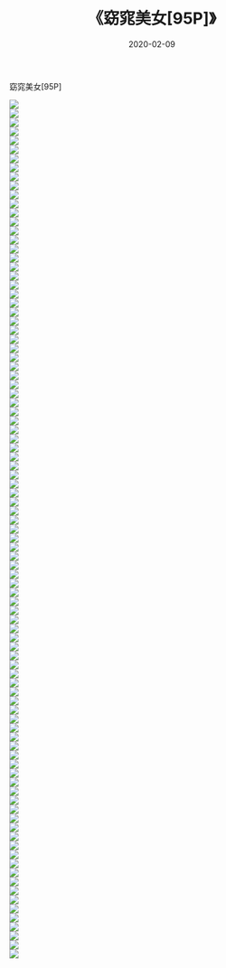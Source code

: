﻿---
layout: post
title:  《窈窕美女[95P]》
date:   2020-02-09
img: http://img.660000.xyz/Sharelink/唯美/2020/窈窕美女[95P]/000.jpg
categories: [美女, 清纯, 唯美]
---

窈窕美女[95P]

  ![](http://img.660000.xyz/Sharelink/唯美/2020/窈窕美女[95P]/001.jpg) <br> ![](http://img.660000.xyz/Sharelink/唯美/2020/窈窕美女[95P]/002.jpg) <br> ![](http://img.660000.xyz/Sharelink/唯美/2020/窈窕美女[95P]/003.jpg) <br> ![](http://img.660000.xyz/Sharelink/唯美/2020/窈窕美女[95P]/004.jpg) <br> ![](http://img.660000.xyz/Sharelink/唯美/2020/窈窕美女[95P]/005.jpg) <br> ![](http://img.660000.xyz/Sharelink/唯美/2020/窈窕美女[95P]/006.jpg) <br> ![](http://img.660000.xyz/Sharelink/唯美/2020/窈窕美女[95P]/007.jpg) <br> ![](http://img.660000.xyz/Sharelink/唯美/2020/窈窕美女[95P]/008.jpg) <br> ![](http://img.660000.xyz/Sharelink/唯美/2020/窈窕美女[95P]/009.jpg) <br> ![](http://img.660000.xyz/Sharelink/唯美/2020/窈窕美女[95P]/010.jpg) <br> ![](http://img.660000.xyz/Sharelink/唯美/2020/窈窕美女[95P]/011.jpg) <br> ![](http://img.660000.xyz/Sharelink/唯美/2020/窈窕美女[95P]/012.jpg) <br> ![](http://img.660000.xyz/Sharelink/唯美/2020/窈窕美女[95P]/013.jpg) <br> ![](http://img.660000.xyz/Sharelink/唯美/2020/窈窕美女[95P]/014.jpg) <br> ![](http://img.660000.xyz/Sharelink/唯美/2020/窈窕美女[95P]/015.jpg) <br> ![](http://img.660000.xyz/Sharelink/唯美/2020/窈窕美女[95P]/016.jpg) <br> ![](http://img.660000.xyz/Sharelink/唯美/2020/窈窕美女[95P]/017.jpg) <br> ![](http://img.660000.xyz/Sharelink/唯美/2020/窈窕美女[95P]/018.jpg) <br> ![](http://img.660000.xyz/Sharelink/唯美/2020/窈窕美女[95P]/019.jpg) <br> ![](http://img.660000.xyz/Sharelink/唯美/2020/窈窕美女[95P]/020.jpg) <br> ![](http://img.660000.xyz/Sharelink/唯美/2020/窈窕美女[95P]/021.jpg) <br> ![](http://img.660000.xyz/Sharelink/唯美/2020/窈窕美女[95P]/022.jpg) <br> ![](http://img.660000.xyz/Sharelink/唯美/2020/窈窕美女[95P]/023.jpg) <br> ![](http://img.660000.xyz/Sharelink/唯美/2020/窈窕美女[95P]/024.jpg) <br> ![](http://img.660000.xyz/Sharelink/唯美/2020/窈窕美女[95P]/025.jpg) <br> ![](http://img.660000.xyz/Sharelink/唯美/2020/窈窕美女[95P]/026.jpg) <br> ![](http://img.660000.xyz/Sharelink/唯美/2020/窈窕美女[95P]/027.jpg) <br> ![](http://img.660000.xyz/Sharelink/唯美/2020/窈窕美女[95P]/028.jpg) <br> ![](http://img.660000.xyz/Sharelink/唯美/2020/窈窕美女[95P]/029.jpg) <br> ![](http://img.660000.xyz/Sharelink/唯美/2020/窈窕美女[95P]/030.jpg) <br> ![](http://img.660000.xyz/Sharelink/唯美/2020/窈窕美女[95P]/031.jpg) <br> ![](http://img.660000.xyz/Sharelink/唯美/2020/窈窕美女[95P]/032.jpg) <br> ![](http://img.660000.xyz/Sharelink/唯美/2020/窈窕美女[95P]/033.jpg) <br> ![](http://img.660000.xyz/Sharelink/唯美/2020/窈窕美女[95P]/034.jpg) <br> ![](http://img.660000.xyz/Sharelink/唯美/2020/窈窕美女[95P]/035.jpg) <br> ![](http://img.660000.xyz/Sharelink/唯美/2020/窈窕美女[95P]/036.jpg) <br> ![](http://img.660000.xyz/Sharelink/唯美/2020/窈窕美女[95P]/037.jpg) <br> ![](http://img.660000.xyz/Sharelink/唯美/2020/窈窕美女[95P]/038.jpg) <br> ![](http://img.660000.xyz/Sharelink/唯美/2020/窈窕美女[95P]/039.jpg) <br> ![](http://img.660000.xyz/Sharelink/唯美/2020/窈窕美女[95P]/040.jpg) <br> ![](http://img.660000.xyz/Sharelink/唯美/2020/窈窕美女[95P]/041.jpg) <br> ![](http://img.660000.xyz/Sharelink/唯美/2020/窈窕美女[95P]/042.jpg) <br> ![](http://img.660000.xyz/Sharelink/唯美/2020/窈窕美女[95P]/043.jpg) <br> ![](http://img.660000.xyz/Sharelink/唯美/2020/窈窕美女[95P]/044.jpg) <br> ![](http://img.660000.xyz/Sharelink/唯美/2020/窈窕美女[95P]/045.jpg) <br> ![](http://img.660000.xyz/Sharelink/唯美/2020/窈窕美女[95P]/046.jpg) <br> ![](http://img.660000.xyz/Sharelink/唯美/2020/窈窕美女[95P]/047.jpg) <br> ![](http://img.660000.xyz/Sharelink/唯美/2020/窈窕美女[95P]/048.jpg) <br> ![](http://img.660000.xyz/Sharelink/唯美/2020/窈窕美女[95P]/049.jpg) <br> ![](http://img.660000.xyz/Sharelink/唯美/2020/窈窕美女[95P]/050.jpg) <br> ![](http://img.660000.xyz/Sharelink/唯美/2020/窈窕美女[95P]/051.jpg) <br> ![](http://img.660000.xyz/Sharelink/唯美/2020/窈窕美女[95P]/052.jpg) <br> ![](http://img.660000.xyz/Sharelink/唯美/2020/窈窕美女[95P]/053.jpg) <br> ![](http://img.660000.xyz/Sharelink/唯美/2020/窈窕美女[95P]/054.jpg) <br> ![](http://img.660000.xyz/Sharelink/唯美/2020/窈窕美女[95P]/055.jpg) <br> ![](http://img.660000.xyz/Sharelink/唯美/2020/窈窕美女[95P]/056.jpg) <br> ![](http://img.660000.xyz/Sharelink/唯美/2020/窈窕美女[95P]/057.jpg) <br> ![](http://img.660000.xyz/Sharelink/唯美/2020/窈窕美女[95P]/058.jpg) <br> ![](http://img.660000.xyz/Sharelink/唯美/2020/窈窕美女[95P]/059.jpg) <br> ![](http://img.660000.xyz/Sharelink/唯美/2020/窈窕美女[95P]/060.jpg) <br> ![](http://img.660000.xyz/Sharelink/唯美/2020/窈窕美女[95P]/061.jpg) <br> ![](http://img.660000.xyz/Sharelink/唯美/2020/窈窕美女[95P]/062.jpg) <br> ![](http://img.660000.xyz/Sharelink/唯美/2020/窈窕美女[95P]/063.jpg) <br> ![](http://img.660000.xyz/Sharelink/唯美/2020/窈窕美女[95P]/064.jpg) <br> ![](http://img.660000.xyz/Sharelink/唯美/2020/窈窕美女[95P]/065.jpg) <br> ![](http://img.660000.xyz/Sharelink/唯美/2020/窈窕美女[95P]/066.jpg) <br> ![](http://img.660000.xyz/Sharelink/唯美/2020/窈窕美女[95P]/067.jpg) <br> ![](http://img.660000.xyz/Sharelink/唯美/2020/窈窕美女[95P]/068.jpg) <br> ![](http://img.660000.xyz/Sharelink/唯美/2020/窈窕美女[95P]/069.jpg) <br> ![](http://img.660000.xyz/Sharelink/唯美/2020/窈窕美女[95P]/070.jpg) <br> ![](http://img.660000.xyz/Sharelink/唯美/2020/窈窕美女[95P]/071.jpg) <br> ![](http://img.660000.xyz/Sharelink/唯美/2020/窈窕美女[95P]/072.jpg) <br> ![](http://img.660000.xyz/Sharelink/唯美/2020/窈窕美女[95P]/073.jpg) <br> ![](http://img.660000.xyz/Sharelink/唯美/2020/窈窕美女[95P]/074.jpg) <br> ![](http://img.660000.xyz/Sharelink/唯美/2020/窈窕美女[95P]/075.jpg) <br> ![](http://img.660000.xyz/Sharelink/唯美/2020/窈窕美女[95P]/076.jpg) <br> ![](http://img.660000.xyz/Sharelink/唯美/2020/窈窕美女[95P]/077.jpg) <br> ![](http://img.660000.xyz/Sharelink/唯美/2020/窈窕美女[95P]/078.jpg) <br> ![](http://img.660000.xyz/Sharelink/唯美/2020/窈窕美女[95P]/079.jpg) <br> ![](http://img.660000.xyz/Sharelink/唯美/2020/窈窕美女[95P]/080.jpg) <br> ![](http://img.660000.xyz/Sharelink/唯美/2020/窈窕美女[95P]/081.jpg) <br> ![](http://img.660000.xyz/Sharelink/唯美/2020/窈窕美女[95P]/082.jpg) <br> ![](http://img.660000.xyz/Sharelink/唯美/2020/窈窕美女[95P]/083.jpg) <br> ![](http://img.660000.xyz/Sharelink/唯美/2020/窈窕美女[95P]/084.jpg) <br> ![](http://img.660000.xyz/Sharelink/唯美/2020/窈窕美女[95P]/085.jpg) <br> ![](http://img.660000.xyz/Sharelink/唯美/2020/窈窕美女[95P]/086.jpg) <br> ![](http://img.660000.xyz/Sharelink/唯美/2020/窈窕美女[95P]/087.jpg) <br> ![](http://img.660000.xyz/Sharelink/唯美/2020/窈窕美女[95P]/088.jpg) <br> ![](http://img.660000.xyz/Sharelink/唯美/2020/窈窕美女[95P]/089.jpg) <br> ![](http://img.660000.xyz/Sharelink/唯美/2020/窈窕美女[95P]/090.jpg) <br> ![](http://img.660000.xyz/Sharelink/唯美/2020/窈窕美女[95P]/091.jpg) <br> ![](http://img.660000.xyz/Sharelink/唯美/2020/窈窕美女[95P]/092.jpg) <br> ![](http://img.660000.xyz/Sharelink/唯美/2020/窈窕美女[95P]/093.jpg) <br> ![](http://img.660000.xyz/Sharelink/唯美/2020/窈窕美女[95P]/094.jpg) <br> ![](http://img.660000.xyz/Sharelink/唯美/2020/窈窕美女[95P]/095.jpg) <br>
